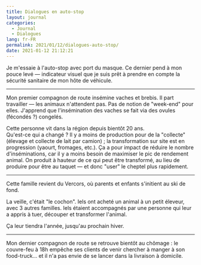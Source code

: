 ```yaml
---
title: Dialogues en auto-stop
layout: journal
categories:
  - Journal
  - Dialogues
lang: fr-FR
permalink: 2021/01/12/dialogues-auto-stop/
date: 2021-01-12 21:12:21
---
```


Je m'essaie à l'auto-stop avec port du masque. Ce dernier pend à mon pouce levé — indicateur visuel que je suis prêt à prendre en compte la sécurité sanitaire de mon hôte de véhicule.

---

Mon premier compagnon de route insémine vaches et brebis. Il part travailler — les animaux n'attendent pas. Pas de notion de "week-end" pour elles. J'apprend que l'insémination des vaches se fait via des ovules (fécondés ?) congelés.

Cette personne vit dans la région depuis bientôt 20 ans.<br>
Qu'est-ce qui a changé ? Il y a moins de production pour de la "collecte" (élevage et collecte de lait par camion) ; la transformation sur site est en progression (yaourt, fromages, etc.). Ça a pour impact de réduire le nombre d'inséminations, car il y a moins besoin de maximiser le pic de rendement animal. On produit à hauteur de ce qui peut être transformé, au lieu de produire pour être au taquet — et donc "user" le cheptel plus rapidement.

---

Cette famille revient du Vercors, où parents et enfants s'initient au ski de fond.

La veille, c'était "le cochon". Iels ont acheté un animal à un petit éleveur, avec 3 autres familles. Iels étaient accompagnés par une personne qui leur a appris à tuer, découper et transformer l'animal.

Ça leur tiendra l'année, jusqu'au prochain hiver. 

---

Mon dernier compagnon de route se retrouve bientôt au chômage : le couvre-feu à 18h empêche ses clients de venir chercher à manger à son food-truck… et il n'a pas envie de se lancer dans la livraison à domicile.